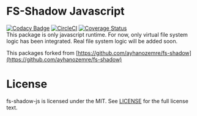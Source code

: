 # FS-Shadow Javascript

[![Codacy Badge](https://app.codacy.com/project/badge/Grade/98c30a99f8ad4c0a9c03677102c6836f)](https://app.codacy.com/gh/akdilsiz/fs-shadow-js/dashboard?utm_source=gh&utm_medium=referral&utm_content=&utm_campaign=Badge_grade)
[![CircleCI](https://dl.circleci.com/status-badge/img/gh/akdilsiz/fs-shadow-js/tree/main.svg?style=svg)](https://dl.circleci.com/status-badge/redirect/gh/akdilsiz/fs-shadow-js/tree/main)
[![Coverage Status](https://coveralls.io/repos/github/akdilsiz/fs-shadow-js/badge.svg)](https://coveralls.io/github/akdilsiz/fs-shadow-js)  
This package is only javascript runtime. For now, only virtual file system logic has been integrated. Real file system logic will be added soon.

This packages forked from [https://github.com/ayhanozemre/fs-shadow](https://github.com/ayhanozemre/fs-shadow)

# License

fs-shadow-js is licensed under the MIT. See [LICENSE](LICENSE) for the full license text.
